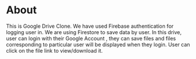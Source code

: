 # About

This is Google Drive Clone. We have used Firebase authentication for logging user in. We are using Firestore to save data by user.
In this drive, user can login with their Google Account , they can save files and files corresponding to particular user will be displayed when they login. User can click on the file link to view/download it.
